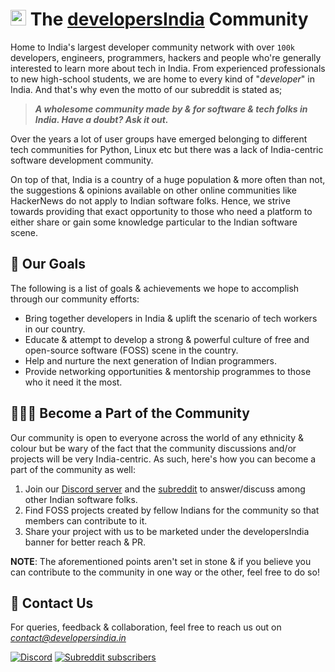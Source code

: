 # <img height="25" src="https://user-images.githubusercontent.com/34342551/149631807-7d1557dc-13a5-4eed-9570-caa7f4d5fd83.gif"> The [developersIndia](https://developersindia.in/) Community

Home to India's largest developer community network with over `100k` developers, engineers, programmers, hackers and people who're generally interested to learn more about tech in India. From experienced professionals to new high-school students, we are home to every kind of "_developer_" in India. And that's why even the motto of our subreddit is stated as;

> _**A wholesome community made by & for software & tech folks in India. Have a doubt? Ask it out.**_

Over the years a lot of user groups have emerged belonging to different tech communities for Python, Linux etc but there was a lack of India-centric software development community.

On top of that, India is a country of a huge population & more often than not, the suggestions & opinions available on other online communities like HackerNews do not apply to Indian software folks. Hence, we strive towards providing that exact opportunity to those who need a platform to either share or gain some knowledge particular to the Indian software scene.

## 🎯 Our Goals

The following is a list of goals & achievements we hope to accomplish through our community efforts:

- Bring together developers in India & uplift the scenario of tech workers in our country.
- Educate & attempt to develop a strong & powerful culture of free and open-source software (FOSS) scene in the country.
- Help and nurture the next generation of Indian programmers.
- Provide networking opportunities & mentorship programmes to those who it need it the most.

## 🧑‍🤝‍🧑 Become a Part of the Community

<!-- Update this section as & when necessary -->
Our community is open to everyone across the world of any ethnicity & colour but be wary of the fact that the community discussions and/or projects will be very India-centric. As such, here's how you can become a part of the community as well:

1. Join our [Discord server](https://discord.com/invite/MKXMSNC) and the [subreddit](https://www.reddit.com/r/developersIndia) to answer/discuss among other Indian software folks.
2. Find FOSS projects created by fellow Indians for the community so that members can contribute to it.
3. Share your project with us to be marketed under the developersIndia banner for better reach & PR.

**NOTE**: The aforementioned points aren't set in stone & if you believe you can contribute to the community in one way or the other, feel free to do so!

## 📇 Contact Us

For queries, feedback & collaboration, feel free to reach us out on [_contact@developersindia.in_](mailto:contact@developersindia.in)

<!-- DO NOT REMOVE THESE 2 badges -->
[![Discord](https://img.shields.io/discord/669880381649977354?color=%237289da&label=Discord&logo=Discord)](https://discordapp.com/invite/MKXMSNC)
[![Subreddit subscribers](https://img.shields.io/reddit/subreddit-subscribers/developersIndia?style=social)](https://www.reddit.com/r/developersIndia/)
